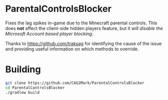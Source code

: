 # ParentalControlsBlocker
Fixes the lag spikes in-game due to the Minecraft parental controls. This does **not** affect the client-side hidden players feature, but it *will disable the Microsoft Account based player blocking*.

Thanks to https://github.com/traksag for identifying the cause of the issue and providing useful information on which methods to override.

# Building
```bash
git clone https://github.com/CAG2Mark/ParentalControlsBlocker
cd ParentalControlsBlocker
./gradlew build
```
